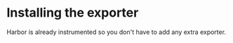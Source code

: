 # Installing the exporter
Harbor is already instrumented so you don't have to add any extra exporter.